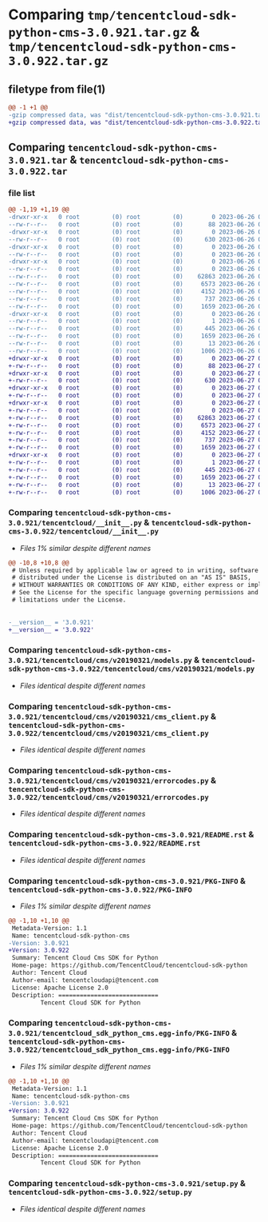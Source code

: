 # Comparing `tmp/tencentcloud-sdk-python-cms-3.0.921.tar.gz` & `tmp/tencentcloud-sdk-python-cms-3.0.922.tar.gz`

## filetype from file(1)

```diff
@@ -1 +1 @@
-gzip compressed data, was "dist/tencentcloud-sdk-python-cms-3.0.921.tar", last modified: Mon Jun 26 00:20:58 2023, max compression
+gzip compressed data, was "dist/tencentcloud-sdk-python-cms-3.0.922.tar", last modified: Tue Jun 27 00:21:27 2023, max compression
```

## Comparing `tencentcloud-sdk-python-cms-3.0.921.tar` & `tencentcloud-sdk-python-cms-3.0.922.tar`

### file list

```diff
@@ -1,19 +1,19 @@
-drwxr-xr-x   0 root         (0) root         (0)        0 2023-06-26 00:20:58.000000 tencentcloud-sdk-python-cms-3.0.921/
--rw-r--r--   0 root         (0) root         (0)       88 2023-06-26 00:20:58.000000 tencentcloud-sdk-python-cms-3.0.921/setup.cfg
-drwxr-xr-x   0 root         (0) root         (0)        0 2023-06-26 00:20:58.000000 tencentcloud-sdk-python-cms-3.0.921/tencentcloud/
--rw-r--r--   0 root         (0) root         (0)      630 2023-06-26 00:20:58.000000 tencentcloud-sdk-python-cms-3.0.921/tencentcloud/__init__.py
-drwxr-xr-x   0 root         (0) root         (0)        0 2023-06-26 00:20:58.000000 tencentcloud-sdk-python-cms-3.0.921/tencentcloud/cms/
--rw-r--r--   0 root         (0) root         (0)        0 2023-06-26 00:20:58.000000 tencentcloud-sdk-python-cms-3.0.921/tencentcloud/cms/__init__.py
-drwxr-xr-x   0 root         (0) root         (0)        0 2023-06-26 00:20:58.000000 tencentcloud-sdk-python-cms-3.0.921/tencentcloud/cms/v20190321/
--rw-r--r--   0 root         (0) root         (0)        0 2023-06-26 00:20:58.000000 tencentcloud-sdk-python-cms-3.0.921/tencentcloud/cms/v20190321/__init__.py
--rw-r--r--   0 root         (0) root         (0)    62863 2023-06-26 00:20:58.000000 tencentcloud-sdk-python-cms-3.0.921/tencentcloud/cms/v20190321/models.py
--rw-r--r--   0 root         (0) root         (0)     6573 2023-06-26 00:20:58.000000 tencentcloud-sdk-python-cms-3.0.921/tencentcloud/cms/v20190321/cms_client.py
--rw-r--r--   0 root         (0) root         (0)     4152 2023-06-26 00:20:58.000000 tencentcloud-sdk-python-cms-3.0.921/tencentcloud/cms/v20190321/errorcodes.py
--rw-r--r--   0 root         (0) root         (0)      737 2023-06-26 00:20:58.000000 tencentcloud-sdk-python-cms-3.0.921/README.rst
--rw-r--r--   0 root         (0) root         (0)     1659 2023-06-26 00:20:58.000000 tencentcloud-sdk-python-cms-3.0.921/PKG-INFO
-drwxr-xr-x   0 root         (0) root         (0)        0 2023-06-26 00:20:58.000000 tencentcloud-sdk-python-cms-3.0.921/tencentcloud_sdk_python_cms.egg-info/
--rw-r--r--   0 root         (0) root         (0)        1 2023-06-26 00:20:58.000000 tencentcloud-sdk-python-cms-3.0.921/tencentcloud_sdk_python_cms.egg-info/dependency_links.txt
--rw-r--r--   0 root         (0) root         (0)      445 2023-06-26 00:20:58.000000 tencentcloud-sdk-python-cms-3.0.921/tencentcloud_sdk_python_cms.egg-info/SOURCES.txt
--rw-r--r--   0 root         (0) root         (0)     1659 2023-06-26 00:20:58.000000 tencentcloud-sdk-python-cms-3.0.921/tencentcloud_sdk_python_cms.egg-info/PKG-INFO
--rw-r--r--   0 root         (0) root         (0)       13 2023-06-26 00:20:58.000000 tencentcloud-sdk-python-cms-3.0.921/tencentcloud_sdk_python_cms.egg-info/top_level.txt
--rw-r--r--   0 root         (0) root         (0)     1006 2023-06-26 00:20:58.000000 tencentcloud-sdk-python-cms-3.0.921/setup.py
+drwxr-xr-x   0 root         (0) root         (0)        0 2023-06-27 00:21:27.000000 tencentcloud-sdk-python-cms-3.0.922/
+-rw-r--r--   0 root         (0) root         (0)       88 2023-06-27 00:21:27.000000 tencentcloud-sdk-python-cms-3.0.922/setup.cfg
+drwxr-xr-x   0 root         (0) root         (0)        0 2023-06-27 00:21:27.000000 tencentcloud-sdk-python-cms-3.0.922/tencentcloud/
+-rw-r--r--   0 root         (0) root         (0)      630 2023-06-27 00:21:27.000000 tencentcloud-sdk-python-cms-3.0.922/tencentcloud/__init__.py
+drwxr-xr-x   0 root         (0) root         (0)        0 2023-06-27 00:21:27.000000 tencentcloud-sdk-python-cms-3.0.922/tencentcloud/cms/
+-rw-r--r--   0 root         (0) root         (0)        0 2023-06-27 00:21:27.000000 tencentcloud-sdk-python-cms-3.0.922/tencentcloud/cms/__init__.py
+drwxr-xr-x   0 root         (0) root         (0)        0 2023-06-27 00:21:27.000000 tencentcloud-sdk-python-cms-3.0.922/tencentcloud/cms/v20190321/
+-rw-r--r--   0 root         (0) root         (0)        0 2023-06-27 00:21:27.000000 tencentcloud-sdk-python-cms-3.0.922/tencentcloud/cms/v20190321/__init__.py
+-rw-r--r--   0 root         (0) root         (0)    62863 2023-06-27 00:21:27.000000 tencentcloud-sdk-python-cms-3.0.922/tencentcloud/cms/v20190321/models.py
+-rw-r--r--   0 root         (0) root         (0)     6573 2023-06-27 00:21:27.000000 tencentcloud-sdk-python-cms-3.0.922/tencentcloud/cms/v20190321/cms_client.py
+-rw-r--r--   0 root         (0) root         (0)     4152 2023-06-27 00:21:27.000000 tencentcloud-sdk-python-cms-3.0.922/tencentcloud/cms/v20190321/errorcodes.py
+-rw-r--r--   0 root         (0) root         (0)      737 2023-06-27 00:21:27.000000 tencentcloud-sdk-python-cms-3.0.922/README.rst
+-rw-r--r--   0 root         (0) root         (0)     1659 2023-06-27 00:21:27.000000 tencentcloud-sdk-python-cms-3.0.922/PKG-INFO
+drwxr-xr-x   0 root         (0) root         (0)        0 2023-06-27 00:21:27.000000 tencentcloud-sdk-python-cms-3.0.922/tencentcloud_sdk_python_cms.egg-info/
+-rw-r--r--   0 root         (0) root         (0)        1 2023-06-27 00:21:27.000000 tencentcloud-sdk-python-cms-3.0.922/tencentcloud_sdk_python_cms.egg-info/dependency_links.txt
+-rw-r--r--   0 root         (0) root         (0)      445 2023-06-27 00:21:27.000000 tencentcloud-sdk-python-cms-3.0.922/tencentcloud_sdk_python_cms.egg-info/SOURCES.txt
+-rw-r--r--   0 root         (0) root         (0)     1659 2023-06-27 00:21:27.000000 tencentcloud-sdk-python-cms-3.0.922/tencentcloud_sdk_python_cms.egg-info/PKG-INFO
+-rw-r--r--   0 root         (0) root         (0)       13 2023-06-27 00:21:27.000000 tencentcloud-sdk-python-cms-3.0.922/tencentcloud_sdk_python_cms.egg-info/top_level.txt
+-rw-r--r--   0 root         (0) root         (0)     1006 2023-06-27 00:21:27.000000 tencentcloud-sdk-python-cms-3.0.922/setup.py
```

### Comparing `tencentcloud-sdk-python-cms-3.0.921/tencentcloud/__init__.py` & `tencentcloud-sdk-python-cms-3.0.922/tencentcloud/__init__.py`

 * *Files 1% similar despite different names*

```diff
@@ -10,8 +10,8 @@
 # Unless required by applicable law or agreed to in writing, software
 # distributed under the License is distributed on an "AS IS" BASIS,
 # WITHOUT WARRANTIES OR CONDITIONS OF ANY KIND, either express or implied.
 # See the License for the specific language governing permissions and
 # limitations under the License.
 
 
-__version__ = '3.0.921'
+__version__ = '3.0.922'
```

### Comparing `tencentcloud-sdk-python-cms-3.0.921/tencentcloud/cms/v20190321/models.py` & `tencentcloud-sdk-python-cms-3.0.922/tencentcloud/cms/v20190321/models.py`

 * *Files identical despite different names*

### Comparing `tencentcloud-sdk-python-cms-3.0.921/tencentcloud/cms/v20190321/cms_client.py` & `tencentcloud-sdk-python-cms-3.0.922/tencentcloud/cms/v20190321/cms_client.py`

 * *Files identical despite different names*

### Comparing `tencentcloud-sdk-python-cms-3.0.921/tencentcloud/cms/v20190321/errorcodes.py` & `tencentcloud-sdk-python-cms-3.0.922/tencentcloud/cms/v20190321/errorcodes.py`

 * *Files identical despite different names*

### Comparing `tencentcloud-sdk-python-cms-3.0.921/README.rst` & `tencentcloud-sdk-python-cms-3.0.922/README.rst`

 * *Files identical despite different names*

### Comparing `tencentcloud-sdk-python-cms-3.0.921/PKG-INFO` & `tencentcloud-sdk-python-cms-3.0.922/PKG-INFO`

 * *Files 1% similar despite different names*

```diff
@@ -1,10 +1,10 @@
 Metadata-Version: 1.1
 Name: tencentcloud-sdk-python-cms
-Version: 3.0.921
+Version: 3.0.922
 Summary: Tencent Cloud Cms SDK for Python
 Home-page: https://github.com/TencentCloud/tencentcloud-sdk-python
 Author: Tencent Cloud
 Author-email: tencentcloudapi@tencent.com
 License: Apache License 2.0
 Description: ============================
         Tencent Cloud SDK for Python
```

### Comparing `tencentcloud-sdk-python-cms-3.0.921/tencentcloud_sdk_python_cms.egg-info/PKG-INFO` & `tencentcloud-sdk-python-cms-3.0.922/tencentcloud_sdk_python_cms.egg-info/PKG-INFO`

 * *Files 1% similar despite different names*

```diff
@@ -1,10 +1,10 @@
 Metadata-Version: 1.1
 Name: tencentcloud-sdk-python-cms
-Version: 3.0.921
+Version: 3.0.922
 Summary: Tencent Cloud Cms SDK for Python
 Home-page: https://github.com/TencentCloud/tencentcloud-sdk-python
 Author: Tencent Cloud
 Author-email: tencentcloudapi@tencent.com
 License: Apache License 2.0
 Description: ============================
         Tencent Cloud SDK for Python
```

### Comparing `tencentcloud-sdk-python-cms-3.0.921/setup.py` & `tencentcloud-sdk-python-cms-3.0.922/setup.py`

 * *Files identical despite different names*

